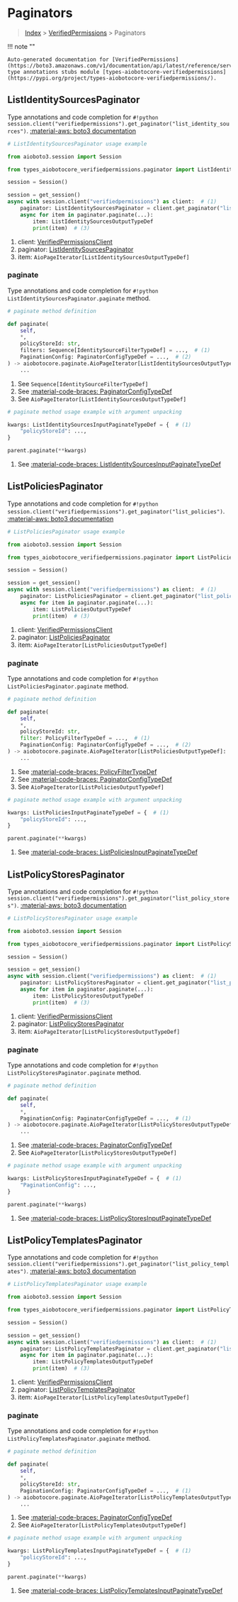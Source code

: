 # Paginators

> [Index](../README.md) > [VerifiedPermissions](./README.md) > Paginators

!!! note ""

    Auto-generated documentation for [VerifiedPermissions](https://boto3.amazonaws.com/v1/documentation/api/latest/reference/services/verifiedpermissions.html#verifiedpermissions)
    type annotations stubs module [types-aiobotocore-verifiedpermissions](https://pypi.org/project/types-aiobotocore-verifiedpermissions/).

## ListIdentitySourcesPaginator

Type annotations and code completion for `#!python session.client("verifiedpermissions").get_paginator("list_identity_sources")`.
[:material-aws: boto3 documentation](https://boto3.amazonaws.com/v1/documentation/api/latest/reference/services/verifiedpermissions/paginator/ListIdentitySources.html#VerifiedPermissions.Paginator.ListIdentitySources)

```python
# ListIdentitySourcesPaginator usage example

from aioboto3.session import Session

from types_aiobotocore_verifiedpermissions.paginator import ListIdentitySourcesPaginator

session = Session()

session = get_session()
async with session.client("verifiedpermissions") as client:  # (1)
    paginator: ListIdentitySourcesPaginator = client.get_paginator("list_identity_sources")  # (2)
    async for item in paginator.paginate(...):
        item: ListIdentitySourcesOutputTypeDef
        print(item)  # (3)
```

1. client: [VerifiedPermissionsClient](./client.md)
2. paginator: [ListIdentitySourcesPaginator](./paginators.md#listidentitysourcespaginator)
3. item: `AioPageIterator[ListIdentitySourcesOutputTypeDef]`


### paginate

Type annotations and code completion for `#!python ListIdentitySourcesPaginator.paginate` method.

```python
# paginate method definition

def paginate(
    self,
    *,
    policyStoreId: str,
    filters: Sequence[IdentitySourceFilterTypeDef] = ...,  # (1)
    PaginationConfig: PaginatorConfigTypeDef = ...,  # (2)
) -> aiobotocore.paginate.AioPageIterator[ListIdentitySourcesOutputTypeDef]:  # (3)
    ...
```

1. See `Sequence[IdentitySourceFilterTypeDef]`
2. See [:material-code-braces: PaginatorConfigTypeDef](./type_defs.md#paginatorconfigtypedef)
3. See `AioPageIterator[ListIdentitySourcesOutputTypeDef]`


```python
# paginate method usage example with argument unpacking

kwargs: ListIdentitySourcesInputPaginateTypeDef = {  # (1)
    "policyStoreId": ...,
}

parent.paginate(**kwargs)
```

1. See [:material-code-braces: ListIdentitySourcesInputPaginateTypeDef](./type_defs.md#listidentitysourcesinputpaginatetypedef)
## ListPoliciesPaginator

Type annotations and code completion for `#!python session.client("verifiedpermissions").get_paginator("list_policies")`.
[:material-aws: boto3 documentation](https://boto3.amazonaws.com/v1/documentation/api/latest/reference/services/verifiedpermissions/paginator/ListPolicies.html#VerifiedPermissions.Paginator.ListPolicies)

```python
# ListPoliciesPaginator usage example

from aioboto3.session import Session

from types_aiobotocore_verifiedpermissions.paginator import ListPoliciesPaginator

session = Session()

session = get_session()
async with session.client("verifiedpermissions") as client:  # (1)
    paginator: ListPoliciesPaginator = client.get_paginator("list_policies")  # (2)
    async for item in paginator.paginate(...):
        item: ListPoliciesOutputTypeDef
        print(item)  # (3)
```

1. client: [VerifiedPermissionsClient](./client.md)
2. paginator: [ListPoliciesPaginator](./paginators.md#listpoliciespaginator)
3. item: `AioPageIterator[ListPoliciesOutputTypeDef]`


### paginate

Type annotations and code completion for `#!python ListPoliciesPaginator.paginate` method.

```python
# paginate method definition

def paginate(
    self,
    *,
    policyStoreId: str,
    filter: PolicyFilterTypeDef = ...,  # (1)
    PaginationConfig: PaginatorConfigTypeDef = ...,  # (2)
) -> aiobotocore.paginate.AioPageIterator[ListPoliciesOutputTypeDef]:  # (3)
    ...
```

1. See [:material-code-braces: PolicyFilterTypeDef](./type_defs.md#policyfiltertypedef)
2. See [:material-code-braces: PaginatorConfigTypeDef](./type_defs.md#paginatorconfigtypedef)
3. See `AioPageIterator[ListPoliciesOutputTypeDef]`


```python
# paginate method usage example with argument unpacking

kwargs: ListPoliciesInputPaginateTypeDef = {  # (1)
    "policyStoreId": ...,
}

parent.paginate(**kwargs)
```

1. See [:material-code-braces: ListPoliciesInputPaginateTypeDef](./type_defs.md#listpoliciesinputpaginatetypedef)
## ListPolicyStoresPaginator

Type annotations and code completion for `#!python session.client("verifiedpermissions").get_paginator("list_policy_stores")`.
[:material-aws: boto3 documentation](https://boto3.amazonaws.com/v1/documentation/api/latest/reference/services/verifiedpermissions/paginator/ListPolicyStores.html#VerifiedPermissions.Paginator.ListPolicyStores)

```python
# ListPolicyStoresPaginator usage example

from aioboto3.session import Session

from types_aiobotocore_verifiedpermissions.paginator import ListPolicyStoresPaginator

session = Session()

session = get_session()
async with session.client("verifiedpermissions") as client:  # (1)
    paginator: ListPolicyStoresPaginator = client.get_paginator("list_policy_stores")  # (2)
    async for item in paginator.paginate(...):
        item: ListPolicyStoresOutputTypeDef
        print(item)  # (3)
```

1. client: [VerifiedPermissionsClient](./client.md)
2. paginator: [ListPolicyStoresPaginator](./paginators.md#listpolicystorespaginator)
3. item: `AioPageIterator[ListPolicyStoresOutputTypeDef]`


### paginate

Type annotations and code completion for `#!python ListPolicyStoresPaginator.paginate` method.

```python
# paginate method definition

def paginate(
    self,
    *,
    PaginationConfig: PaginatorConfigTypeDef = ...,  # (1)
) -> aiobotocore.paginate.AioPageIterator[ListPolicyStoresOutputTypeDef]:  # (2)
    ...
```

1. See [:material-code-braces: PaginatorConfigTypeDef](./type_defs.md#paginatorconfigtypedef)
2. See `AioPageIterator[ListPolicyStoresOutputTypeDef]`


```python
# paginate method usage example with argument unpacking

kwargs: ListPolicyStoresInputPaginateTypeDef = {  # (1)
    "PaginationConfig": ...,
}

parent.paginate(**kwargs)
```

1. See [:material-code-braces: ListPolicyStoresInputPaginateTypeDef](./type_defs.md#listpolicystoresinputpaginatetypedef)
## ListPolicyTemplatesPaginator

Type annotations and code completion for `#!python session.client("verifiedpermissions").get_paginator("list_policy_templates")`.
[:material-aws: boto3 documentation](https://boto3.amazonaws.com/v1/documentation/api/latest/reference/services/verifiedpermissions/paginator/ListPolicyTemplates.html#VerifiedPermissions.Paginator.ListPolicyTemplates)

```python
# ListPolicyTemplatesPaginator usage example

from aioboto3.session import Session

from types_aiobotocore_verifiedpermissions.paginator import ListPolicyTemplatesPaginator

session = Session()

session = get_session()
async with session.client("verifiedpermissions") as client:  # (1)
    paginator: ListPolicyTemplatesPaginator = client.get_paginator("list_policy_templates")  # (2)
    async for item in paginator.paginate(...):
        item: ListPolicyTemplatesOutputTypeDef
        print(item)  # (3)
```

1. client: [VerifiedPermissionsClient](./client.md)
2. paginator: [ListPolicyTemplatesPaginator](./paginators.md#listpolicytemplatespaginator)
3. item: `AioPageIterator[ListPolicyTemplatesOutputTypeDef]`


### paginate

Type annotations and code completion for `#!python ListPolicyTemplatesPaginator.paginate` method.

```python
# paginate method definition

def paginate(
    self,
    *,
    policyStoreId: str,
    PaginationConfig: PaginatorConfigTypeDef = ...,  # (1)
) -> aiobotocore.paginate.AioPageIterator[ListPolicyTemplatesOutputTypeDef]:  # (2)
    ...
```

1. See [:material-code-braces: PaginatorConfigTypeDef](./type_defs.md#paginatorconfigtypedef)
2. See `AioPageIterator[ListPolicyTemplatesOutputTypeDef]`


```python
# paginate method usage example with argument unpacking

kwargs: ListPolicyTemplatesInputPaginateTypeDef = {  # (1)
    "policyStoreId": ...,
}

parent.paginate(**kwargs)
```

1. See [:material-code-braces: ListPolicyTemplatesInputPaginateTypeDef](./type_defs.md#listpolicytemplatesinputpaginatetypedef)
